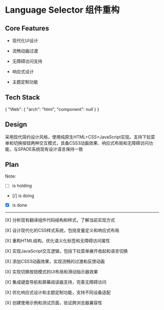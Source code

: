 # Language Selector 组件重构

## Core Features

- 现代化UI设计

- 流畅动画过渡

- 无障碍访问支持

- 响应式设计

- 主题定制功能

## Tech Stack

{
  "Web": {
    "arch": "html",
    "component": null
  }
}

## Design

采用现代简约设计风格，使用纯原生HTML+CSS+JavaScript实现。支持下拉菜单和切换按钮两种交互模式，具备CSS3动画效果、响应式布局和无障碍访问功能，与SPADE系统现有设计语言保持一致

## Plan

Note: 

- [ ] is holding
- [/] is doing
- [X] is done

---

[X] 分析现有翻译组件代码结构和样式，了解当前实现方式

[X] 设计现代化的CSS样式系统，包括变量定义和响应式布局

[X] 重构HTML结构，优化语义化标签和无障碍访问属性

[X] 实现JavaScript交互逻辑，包括下拉菜单展开收起和语言切换

[X] 添加CSS3动画效果，实现流畅的过渡和反馈动画

[X] 实现切换按钮模式的UI布局和滑动指示器效果

[X] 集成键盘导航和屏幕阅读器支持，完善无障碍访问

[X] 优化响应式设计和主题定制功能，支持不同设备适配

[X] 创建使用示例和测试页面，验证跨浏览器兼容性
